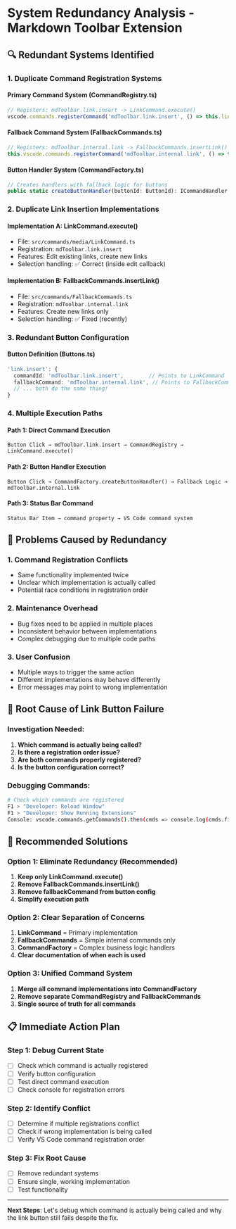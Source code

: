 # System Redundancy Analysis - Markdown Toolbar Extension

## 🔍 Redundant Systems Identified

### 1. **Duplicate Command Registration Systems**

#### Primary Command System (CommandRegistry.ts)
```typescript
// Registers: mdToolbar.link.insert -> LinkCommand.execute()
vscode.commands.registerCommand('mdToolbar.link.insert', () => this.linkCommand.execute())
```

#### Fallback Command System (FallbackCommands.ts)  
```typescript
// Registers: mdToolbar.internal.link -> FallbackCommands.insertLink()
this.vscode.commands.registerCommand('mdToolbar.internal.link', () => this.insertLink())
```

#### Button Handler System (CommandFactory.ts)
```typescript
// Creates handlers with fallback logic for buttons
public static createButtonHandler(buttonId: ButtonId): ICommandHandler
```

### 2. **Duplicate Link Insertion Implementations**

#### Implementation A: LinkCommand.execute()
- File: `src/commands/media/LinkCommand.ts`
- Registration: `mdToolbar.link.insert`
- Features: Edit existing links, create new links
- Selection handling: ✅ Correct (inside edit callback)

#### Implementation B: FallbackCommands.insertLink()
- File: `src/commands/FallbackCommands.ts` 
- Registration: `mdToolbar.internal.link`
- Features: Create new links only
- Selection handling: ✅ Fixed (recently)

### 3. **Redundant Button Configuration**

#### Button Definition (Buttons.ts)
```typescript
'link.insert': {
  commandId: 'mdToolbar.link.insert',        // Points to LinkCommand
  fallbackCommand: 'mdToolbar.internal.link', // Points to FallbackCommands
  // ... both do the same thing!
}
```

### 4. **Multiple Execution Paths**

#### Path 1: Direct Command Execution
```
Button Click → mdToolbar.link.insert → CommandRegistry → LinkCommand.execute()
```

#### Path 2: Button Handler Execution  
```
Button Click → CommandFactory.createButtonHandler() → Fallback Logic → mdToolbar.internal.link
```

#### Path 3: Status Bar Command
```
Status Bar Item → command property → VS Code command system
```

## 🚨 **Problems Caused by Redundancy**

### 1. **Command Registration Conflicts**
- Same functionality implemented twice
- Unclear which implementation is actually called
- Potential race conditions in registration order

### 2. **Maintenance Overhead**
- Bug fixes need to be applied in multiple places
- Inconsistent behavior between implementations
- Complex debugging due to multiple code paths

### 3. **User Confusion**
- Multiple ways to trigger the same action
- Different implementations may behave differently
- Error messages may point to wrong implementation

## 🔧 **Root Cause of Link Button Failure**

### Investigation Needed:
1. **Which command is actually being called?**
2. **Is there a registration order issue?**
3. **Are both commands properly registered?**
4. **Is the button configuration correct?**

### Debugging Commands:
```bash
# Check which commands are registered
F1 > "Developer: Reload Window"
F1 > "Developer: Show Running Extensions"
Console: vscode.commands.getCommands().then(cmds => console.log(cmds.filter(c => c.includes('mdToolbar'))))
```

## 🎯 **Recommended Solutions**

### Option 1: Eliminate Redundancy (Recommended)
1. **Keep only LinkCommand.execute()**
2. **Remove FallbackCommands.insertLink()**  
3. **Remove fallbackCommand from button config**
4. **Simplify execution path**

### Option 2: Clear Separation of Concerns
1. **LinkCommand** = Primary implementation
2. **FallbackCommands** = Simple internal commands only
3. **CommandFactory** = Complex business logic handlers
4. **Clear documentation of when each is used**

### Option 3: Unified Command System
1. **Merge all command implementations into CommandFactory**
2. **Remove separate CommandRegistry and FallbackCommands**
3. **Single source of truth for all commands**

## 📋 **Immediate Action Plan**

### Step 1: Debug Current State
- [ ] Check which command is actually registered
- [ ] Verify button configuration 
- [ ] Test direct command execution
- [ ] Check console for registration errors

### Step 2: Identify Conflict
- [ ] Determine if multiple registrations conflict
- [ ] Check if wrong implementation is being called
- [ ] Verify VS Code command registration order

### Step 3: Fix Root Cause
- [ ] Remove redundant systems
- [ ] Ensure single, working implementation
- [ ] Test functionality

---

**Next Steps**: Let's debug which command is actually being called and why the link button still fails despite the fix.

